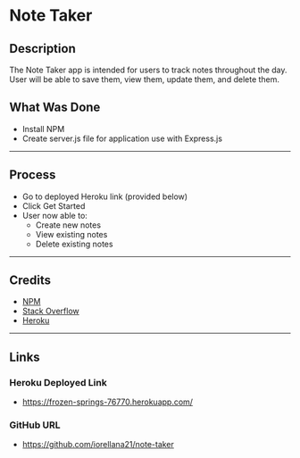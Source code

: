 # Note Taker
## Description
The Note Taker app is intended for users to track notes throughout the day. User will be able to save them, view them, update them, and delete them.
## What Was Done
* Install NPM
* Create server.js file for application use with Express.js
---
## Process
* Go to deployed Heroku link (provided below)
* Click Get Started
* User now able to:
    * Create new notes
    * View existing notes
    * Delete existing notes
---
## Credits
* [NPM](https://www.npmjs.com/)
* [Stack Overflow](https://stackoverflow.com/)
* [Heroku](https://heroku.com/)
---
## Links
### Heroku Deployed Link
* https://frozen-springs-76770.herokuapp.com/
### GitHub URL
* https://github.com/iorellana21/note-taker